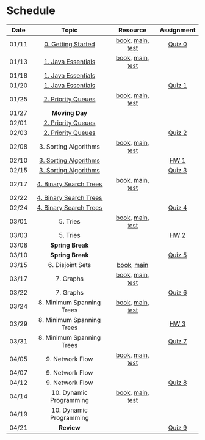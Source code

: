 # Schedule

| Date  |                                                                                  Topic                                                                                   |                                                                               Resource                                                                               |                              Assignment                             |
|:-----:|:------------------------------------------------------------------------------------------------------------------------------------------------------------------------:|:--------------------------------------------------------------------------------------------------------------------------------------------------------------------:|:-------------------------------------------------------------------:|
| 01/11 | [0. Getting Started](https://emory.zoom.us/rec/play/Vgk9nz_Z63vC0TG0MTBPXIRj-JrJMfxUp7J9IlZs0FvQb1zoPwClXlyCSsJs4SQPwCk3fXu8gUSsKovk.sIn0SpvcFiq96zMl?continueMode=true) |         [book](https://emory.gitbook.io/dsa-java/getting-started), [main](../src/main/java/edu/emory/cs/utils), [test](../src/test/java/edu/emory/cs/utils)          | [Quiz 0](https://canvas.emory.edu/courses/97976/assignments/554960) |
| 01/13 |                  [1. Java Essentials](https://emory.zoom.us/rec/share/ZNZBPh1VS0ybrUpNB46SwBCG-yYQvUQD54DyhSKxMbntqTgjedI-SjAfKI4CK3Y.LwpP5Dtygj5LQn13)                  |     [book](https://emory.gitbook.io/dsa-java/java-essentials), [main](../src/main/java/edu/emory/cs/algebraic), [test](../src/test/java/edu/emory/cs/algebraic)      |                                                                     |
| 01/18 |                 [1. Java Essentials](https://emory.zoom.us/rec/share/66oDNhckPbuNTcdKxoKz16uR7Q4DnRwbZXXwm1Aw1uvI6u6orIFwnL4xYdpqzAcv.hrMFrlyZlhJ94O8O)                  |                                                                                                                                                                      |                                                                     |
| 01/20 |                 [1. Java Essentials](https://emory.zoom.us/rec/share/XiM7qlOXYVtqPytQSmjND_AeZpBccnh44ske-R0Tbz1varmqhoT9_uHPn6ugu928.X5UJZ936R-OXPT-D)                  |                                                                                                                                                                      | [Quiz 1](https://canvas.emory.edu/courses/97976/assignments/554961) |
| 01/25 |                 [2. Priority Queues](https://emory.zoom.us/rec/share/ZKonCiekWhC4w0Fg0Aj0Z27HUn7c7ffbbwKwOnI0iF83sB88gQcMuPBCo8y7SSiK.iT29JpS6udEjOO2c)                  |         [book](https://emory.gitbook.io/dsa-java/priority-queues), [main](../src/main/java/edu/emory/cs/queue), [test](../src/test/java/edu/emory/cs/queue)          |                                                                     |
| 01/27 |                                                                              **Moving Day**                                                                              |                                                                                                                                                                      |                                                                     |
| 02/01 |                 [2. Priority Queues](https://emory.zoom.us/rec/share/kwBkriUsJHVsoZaT0G9-dghFgzFAkRN7dmX1JubmvHb1Q-kg34ieYduKAG_iz012.H2UIOehMy-kS32Se)                  |                                                                                                                                                                      |                                                                     |
| 02/03 |                 [2. Priority Queues](https://emory.zoom.us/rec/share/wIHEX9igUHANYtXuNSzmfOHVR2wIwXKxbl-QLiieBm8Q-NjwQbiIDlhclDM6ssRO.VbfGYcK0ol76FyWc)                  |                                                                                                                                                                      | [Quiz 2](https://canvas.emory.edu/courses/97976/assignments/554962) |
| 02/08 |                                                                          3. Sorting Algorithms                                                                           |         [book](https://emory.gitbook.io/dsa-java/sorting-algorithms), [main](../src/main/java/edu/emory/cs/sort), [test](../src/test/java/edu/emory/cs/sort)         |                                                                     |
| 02/10 |                [3. Sorting Algorithms](https://emory.zoom.us/rec/share/2XUplfgNT44pkb4XZdauU_glSnHuUAZGSH07sOj2LsblSLJsps6K3D-lics0jnc_.W7wmemKvm5eLXaNc)                |                                                                                                                                                                      |  [HW 1](https://canvas.emory.edu/courses/97976/assignments/554957)  |
| 02/15 |                [3. Sorting Algorithms](https://emory.zoom.us/rec/share/L1EBGj6QllTMBvIt23z9KT6ZpPqlhAhaCf6s8Cpu7MqWdfc0V-E0Psha-ShYOX1G.rT3bjis8maY94cA1)                |                                                                                                                                                                      | [Quiz 3](https://canvas.emory.edu/courses/97976/assignments/554963) |
| 02/17 |               [4. Binary Search Trees](https://emory.zoom.us/rec/share/jiJSCKfk9BbrlI_7NHtUpQIcitZJyw_hMj_Utrzv5O_YLoozHVwb9Y_u2H26u3YJ.uMP49i8fiyUduISW)                |        [book](https://emory.gitbook.io/dsa-java/binary-search-trees), [main](../src/main/java/edu/emory/cs/tree), [test](../src/test/java/edu/emory/cs/tree)         |                                                                     | 
| 02/22 |                [4. Binary Search Trees](https://emory.zoom.us/rec/share/28yQmpioR2Vht_iRZ53_TDLZkN1IBYpEr9yyauRNyMRGDg_YtP0fH2vicMNKnWo.hYvrvs9xNWPduaPw)                |                                                                                                                                                                      |                                                                     |
| 02/24 |               [4. Binary Search Trees](https://emory.zoom.us/rec/share/qo6VOYykwBlQhIwlZGrmtb1YnD5wqZJeqynvZk1-4HqVLHTREVUIHfxIFqYEo7RN.x3Ldt5D76VGNc_8v)                |                                                                                                                                                                      | [Quiz 4](https://canvas.emory.edu/courses/97976/assignments/554964) |
| 03/01 |                                                                                 5. Tries                                                                                 |               [book](https://emory.gitbook.io/dsa-java/tries), [main](../src/main/java/edu/emory/cs/trie), [test](../src/test/java/edu/emory/cs/trie)                |                                                                     |
| 03/03 |                                                                                 5. Tries                                                                                 |                                                                                                                                                                      |  [HW 2](https://canvas.emory.edu/courses/97976/assignments/554958)  |
| 03/08 |                                                                             **Spring Break**                                                                             |                                                                                                                                                                      |                                                                     |
| 03/10 |                                                                             **Spring Break**                                                                             |                                                                                                                                                                      | [Quiz 5](https://canvas.emory.edu/courses/97976/assignments/554965) |
| 03/15 |                                                                             6. Disjoint Sets                                                                             |                                  [book](https://emory.gitbook.io/dsa-java/disjoint-sets), [main](../src/main/java/edu/emory/cs/set)                                  |                                                                     |
| 03/17 |                                                                                7. Graphs                                                                                 |              [book](https://emory.gitbook.io/dsa-java/graphs), [main](../src/main/java/edu/emory/cs/graph), [test](../src/test/java/edu/emory/cs/graph)              |                                                                     |
| 03/22 |                                                                                7. Graphs                                                                                 |                                                                                                                                                                      | [Quiz 6](https://canvas.emory.edu/courses/97976/assignments/554966) |
| 03/24 |                                                                        8. Minimum Spanning Trees                                                                         | [book](https://emory.gitbook.io/dsa-java/minimum-spanning-trees), [main](../src/main/java/edu/emory/cs/graph/span), [test](../src/test/java/edu/emory/cs/graph/span) |                                                                     |
| 03/29 |                                                                        8. Minimum Spanning Trees                                                                         |                                                                                                                                                                      |  [HW 3](https://canvas.emory.edu/courses/97976/assignments/554959)  |
| 03/31 |                                                                        8. Minimum Spanning Trees                                                                         |                                                                                                                                                                      | [Quiz 7](https://canvas.emory.edu/courses/97976/assignments/554967) |
| 04/05 |                                                                             9. Network Flow                                                                              |      [book](https://emory.gitbook.io/dsa-java/network-flow), [main](../src/main/java/edu/emory/cs/graph/flow), [test](../src/test/java/edu/emory/cs/graph/flow)      |                                                                     |
| 04/07 |                                                                             9. Network Flow                                                                              |                                                                                                                                                                      |                                                                     |
| 04/12 |                                                                             9. Network Flow                                                                              |                                                                                                                                                                      | [Quiz 8](https://canvas.emory.edu/courses/97976/assignments/554968) |
| 04/14 |                                                                         10. Dynamic Programming                                                                          |     [book](https://emory.gitbook.io/dsa-java/dynamic-programming), [main](../src/main/java/edu/emory/cs/dynamic), [test](../src/test/java/edu/emory/cs/dynamic)      |                                                                     |
| 04/19 |                                                                         10. Dynamic Programming                                                                          |                                                                                                                                                                      |                                                                     |
| 04/21 |                                                                                **Review**                                                                                |                                                                                                                                                                      | [Quiz 9](https://canvas.emory.edu/courses/97976/assignments/554969) |

<!--  -->
<!-- Shortest Path Algorithms]() | [md, [pdf](shortest_path_algorithms.pdf), [main](../src/main/java/edu/emory/cs/graph/path/) | [quiz 8](quiz0.md#quiz-8) | -->
<!-- HW1: 2/24, HW2: 3/22, HW3: 4/14  -->
